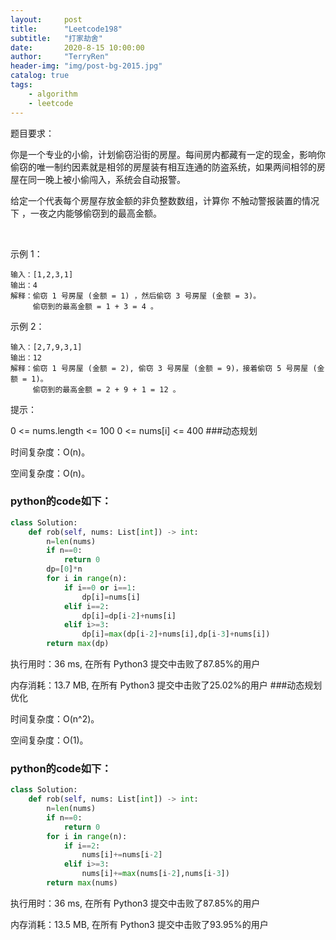 ```yaml
---
layout:     post
title:      "Leetcode198"
subtitle:   "打家劫舍"
date:       2020-8-15 10:00:00
author:     "TerryRen"
header-img: "img/post-bg-2015.jpg"
catalog: true
tags:
    - algorithm
    - leetcode
---
```

题目要求：

你是一个专业的小偷，计划偷窃沿街的房屋。每间房内都藏有一定的现金，影响你偷窃的唯一制约因素就是相邻的房屋装有相互连通的防盗系统，如果两间相邻的房屋在同一晚上被小偷闯入，系统会自动报警。

给定一个代表每个房屋存放金额的非负整数数组，计算你 不触动警报装置的情况下 ，一夜之内能够偷窃到的最高金额。



 


示例 1：
```
输入：[1,2,3,1]
输出：4
解释：偷窃 1 号房屋 (金额 = 1) ，然后偷窃 3 号房屋 (金额 = 3)。
     偷窃到的最高金额 = 1 + 3 = 4 。
```

示例 2：
```
输入：[2,7,9,3,1]
输出：12
解释：偷窃 1 号房屋 (金额 = 2), 偷窃 3 号房屋 (金额 = 9)，接着偷窃 5 号房屋 (金额 = 1)。
     偷窃到的最高金额 = 2 + 9 + 1 = 12 。
```

提示：

0 <= nums.length <= 100
0 <= nums[i] <= 400
###动态规划

时间复杂度：O(n)。


空间复杂度：O(n)。

### python的code如下：


```python
class Solution:
    def rob(self, nums: List[int]) -> int:
        n=len(nums)
        if n==0:
            return 0
        dp=[0]*n 
        for i in range(n):
            if i==0 or i==1:
                dp[i]=nums[i]
            elif i==2:
                dp[i]=dp[i-2]+nums[i]
            elif i>=3:
                dp[i]=max(dp[i-2]+nums[i],dp[i-3]+nums[i])
        return max(dp)
```
执行用时：36 ms, 在所有 Python3 提交中击败了87.85%的用户

内存消耗：13.7 MB, 在所有 Python3 提交中击败了25.02%的用户
###动态规划优化

时间复杂度：O(n^2)。


空间复杂度：O(1)。

### python的code如下：


```python
class Solution:
    def rob(self, nums: List[int]) -> int:
        n=len(nums)
        if n==0:
            return 0
        for i in range(n):
            if i==2:
                nums[i]+=nums[i-2]
            elif i>=3:
                nums[i]+=max(nums[i-2],nums[i-3])
        return max(nums)
```
执行用时：36 ms, 在所有 Python3 提交中击败了87.85%的用户

内存消耗：13.5 MB, 在所有 Python3 提交中击败了93.95%的用户